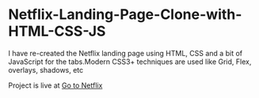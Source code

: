 # Netflix-Landing-Page-Clone-with-HTML-CSS-JS
I have re-created the Netflix landing page using HTML, CSS and a bit of JavaScript for the tabs.Modern CSS3+ techniques are used like Grid, Flex, overlays, shadows, etc

Project is live at [Go to Netflix](https://epic-banach-791be1.netlify.app/)
